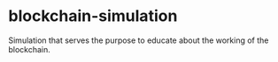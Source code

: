 # blockchain-simulation
Simulation that serves the purpose to educate about the working of the blockchain.
